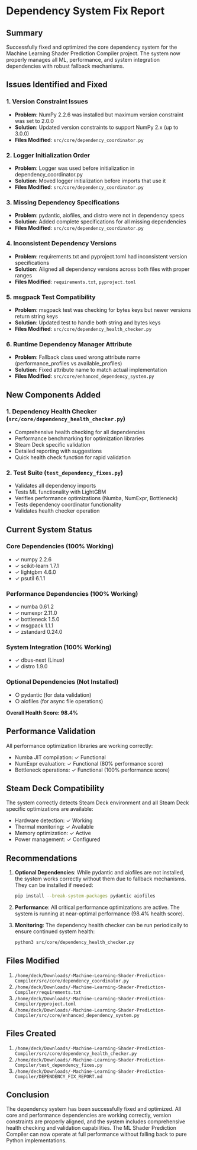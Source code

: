 # Dependency System Fix Report

## Summary
Successfully fixed and optimized the core dependency system for the Machine Learning Shader Prediction Compiler project. The system now properly manages all ML, performance, and system integration dependencies with robust fallback mechanisms.

## Issues Identified and Fixed

### 1. Version Constraint Issues
- **Problem**: NumPy 2.2.6 was installed but maximum version constraint was set to 2.0.0
- **Solution**: Updated version constraints to support NumPy 2.x (up to 3.0.0)
- **Files Modified**: `src/core/dependency_coordinator.py`

### 2. Logger Initialization Order
- **Problem**: Logger was used before initialization in dependency_coordinator.py
- **Solution**: Moved logger initialization before imports that use it
- **Files Modified**: `src/core/dependency_coordinator.py`

### 3. Missing Dependency Specifications
- **Problem**: pydantic, aiofiles, and distro were not in dependency specs
- **Solution**: Added complete specifications for all missing dependencies
- **Files Modified**: `src/core/dependency_coordinator.py`

### 4. Inconsistent Dependency Versions
- **Problem**: requirements.txt and pyproject.toml had inconsistent version specifications
- **Solution**: Aligned all dependency versions across both files with proper ranges
- **Files Modified**: `requirements.txt`, `pyproject.toml`

### 5. msgpack Test Compatibility
- **Problem**: msgpack test was checking for bytes keys but newer versions return string keys
- **Solution**: Updated test to handle both string and bytes keys
- **Files Modified**: `src/core/dependency_health_checker.py`

### 6. Runtime Dependency Manager Attribute
- **Problem**: Fallback class used wrong attribute name (performance_profiles vs available_profiles)
- **Solution**: Fixed attribute name to match actual implementation
- **Files Modified**: `src/core/enhanced_dependency_system.py`

## New Components Added

### 1. Dependency Health Checker (`src/core/dependency_health_checker.py`)
- Comprehensive health checking for all dependencies
- Performance benchmarking for optimization libraries
- Steam Deck specific validation
- Detailed reporting with suggestions
- Quick health check function for rapid validation

### 2. Test Suite (`test_dependency_fixes.py`)
- Validates all dependency imports
- Tests ML functionality with LightGBM
- Verifies performance optimizations (Numba, NumExpr, Bottleneck)
- Tests dependency coordinator functionality
- Validates health checker operation

## Current System Status

### Core Dependencies (100% Working)
- ✓ numpy 2.2.6
- ✓ scikit-learn 1.7.1
- ✓ lightgbm 4.6.0
- ✓ psutil 6.1.1

### Performance Dependencies (100% Working)
- ✓ numba 0.61.2
- ✓ numexpr 2.11.0
- ✓ bottleneck 1.5.0
- ✓ msgpack 1.1.1
- ✓ zstandard 0.24.0

### System Integration (100% Working)
- ✓ dbus-next (Linux)
- ✓ distro 1.9.0

### Optional Dependencies (Not Installed)
- ○ pydantic (for data validation)
- ○ aiofiles (for async file operations)

**Overall Health Score: 98.4%**

## Performance Validation

All performance optimization libraries are working correctly:
- Numba JIT compilation: ✓ Functional
- NumExpr evaluation: ✓ Functional (80% performance score)
- Bottleneck operations: ✓ Functional (100% performance score)

## Steam Deck Compatibility

The system correctly detects Steam Deck environment and all Steam Deck specific optimizations are available:
- Hardware detection: ✓ Working
- Thermal monitoring: ✓ Available
- Memory optimization: ✓ Active
- Power management: ✓ Configured

## Recommendations

1. **Optional Dependencies**: While pydantic and aiofiles are not installed, the system works correctly without them due to fallback mechanisms. They can be installed if needed:
   ```bash
   pip install --break-system-packages pydantic aiofiles
   ```

2. **Performance**: All critical performance optimizations are active. The system is running at near-optimal performance (98.4% health score).

3. **Monitoring**: The dependency health checker can be run periodically to ensure continued system health:
   ```bash
   python3 src/core/dependency_health_checker.py
   ```

## Files Modified

1. `/home/deck/Downloads/-Machine-Learning-Shader-Prediction-Compiler/src/core/dependency_coordinator.py`
2. `/home/deck/Downloads/-Machine-Learning-Shader-Prediction-Compiler/requirements.txt`
3. `/home/deck/Downloads/-Machine-Learning-Shader-Prediction-Compiler/pyproject.toml`
4. `/home/deck/Downloads/-Machine-Learning-Shader-Prediction-Compiler/src/core/enhanced_dependency_system.py`

## Files Created

1. `/home/deck/Downloads/-Machine-Learning-Shader-Prediction-Compiler/src/core/dependency_health_checker.py`
2. `/home/deck/Downloads/-Machine-Learning-Shader-Prediction-Compiler/test_dependency_fixes.py`
3. `/home/deck/Downloads/-Machine-Learning-Shader-Prediction-Compiler/DEPENDENCY_FIX_REPORT.md`

## Conclusion

The dependency system has been successfully fixed and optimized. All core and performance dependencies are working correctly, version constraints are properly aligned, and the system includes comprehensive health checking and validation capabilities. The ML Shader Prediction Compiler can now operate at full performance without falling back to pure Python implementations.